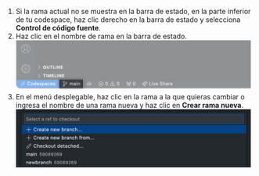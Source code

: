 1. Si la rama actual no se muestra en la barra de estado, en la parte inferior de tu codespace, haz clic derecho en la barra de estado y selecciona **Control de código fuente**.
1. Haz clic en el nombre de rama en la barra de estado. ![La rama en la barra de estado](/assets/images/help/codespaces/branch-in-status-bar.png)
1. En el menú desplegable, haz clic en la rama a la que quieras cambiar o ingresa el nombre de una rama nueva y haz clic en **Crear rama nueva**. ![Elige del menú de la rama](/assets/images/help/codespaces/create-new-branch.png)
